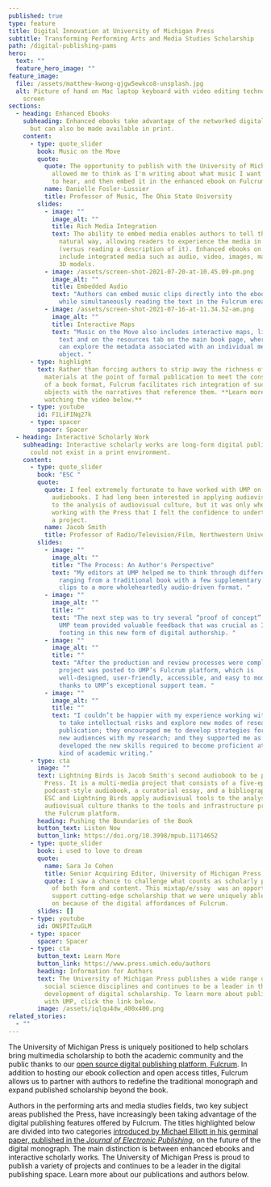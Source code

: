 ```yaml
---
published: true
type: feature
title: Digital Innovation at University of Michigan Press
subtitle: Transforming Performing Arts and Media Studies Scholarship
path: /digital-publishing-pams
hero:
  text: ""
  feature_hero_image: ""
feature_image:
  file: /assets/matthew-kwong-qjgw5ewkco8-unsplash.jpg
  alt: Picture of hand on Mac laptop keyboard with video editing technology on the
    screen
sections:
  - heading: Enhanced Ebooks
    subheading: Enhanced ebooks take advantage of the networked digital environment,
      but can also be made available in print.
    content:
      - type: quote_slider
        book: Music on the Move
        quote:
          quote: The opportunity to publish with the University of Michigan Press has
            allowed me to think as I'm writing about what music I want my reader
            to hear, and then embed it in the enhanced ebook on Fulcrum.
          name: Danielle Fosler-Lussier
          title: Professor of Music, The Ohio State University
        slides:
          - image: ""
            image_alt: ""
            title: Rich Media Integration
            text: The ability to embed media enables authors to tell their stories in a more
              natural way, allowing readers to experience the media in real-time
              (versus reading a description of it). Enhanced ebooks on Fulcrum
              include integrated media such as audio, video, images, maps, and
              3D models.
          - image: /assets/screen-shot-2021-07-20-at-10.45.09-pm.png
            image_alt: ""
            title: Embedded Audio
            text: "Authors can embed music clips directly into the ebook for readers to play
              while simultaneously reading the text in the Fulcrum ereader. "
          - image: /assets/screen-shot-2021-07-16-at-11.34.52-am.png
            image_alt: ""
            title: Interactive Maps
            text: "Music on the Move also includes interactive maps, linked both within the
              text and on the resources tab on the main book page, where readers
              can explore the metadata associated with an individual media
              object. "
      - type: highlight
        text: Rather than forcing authors to strip away the richness of the digital
          materials at the point of formal publication to meet the constraints
          of a book format, Fulcrum facilitates rich integration of such digital
          objects with the narratives that reference them. **Learn more by
          watching the video below.**
      - type: youtube
        id: F1LiFINq27k
      - type: spacer
        spacer: Spacer
  - heading: Interactive Scholarly Work
    subheading: Interactive scholarly works are long-form digital publications that
      could not exist in a print environment.
    content:
      - type: quote_slider
        book: "ESC "
        quote:
          quote: I feel extremely fortunate to have worked with UMP on my two experimental
            audiobooks. I had long been interested in applying audiovisual tools
            to the analysis of audiovisual culture, but it was only when I began
            working with the Press that I felt the confidence to undertake such
            a project.
          name: Jacob Smith
          title: Professor of Radio/Television/Film, Northwestern University
        slides:
          - image: ""
            image_alt: ""
            title: "The Process: An Author's Perspective"
            text: "My editors at UMP helped me to think through different approaches,
              ranging from a traditional book with a few supplementary audio
              clips to a more wholeheartedly audio-driven format. "
          - image: ""
            image_alt: ""
            title: ""
            text: "The next step was to try several “proof of concept” prototypes, and the
              UMP team provided valuable feedback that was crucial as I found my
              footing in this new form of digital authorship. "
          - image: ""
            image_alt: ""
            title: ""
            text: "After the production and review processes were completed, the final
              project was posted to UMP’s Fulcrum platform, which is
              well-designed, user-friendly, accessible, and easy to modify
              thanks to UMP’s exceptional support team. "
          - image: ""
            image_alt: ""
            title: ""
            text: "I couldn’t be happier with my experience working with UMP: they pushed me
              to take intellectual risks and explore new modes of research and
              publication; they encouraged me to develop strategies for reaching
              new audiences with my research; and they supported me as I
              developed the new skills required to become proficient at a new
              kind of academic writing."
      - type: cta
        image: ""
        text: Lightning Birds is Jacob Smith's second audiobook to be published by the
          Press. It is a multi-media project that consists of a five-episode,
          podcast-style audiobook, a curatorial essay, and a bibliography. Both
          ESC and Lightning Birds apply audiovisual tools to the analysis of
          audiovisual culture thanks to the tools and infrastructure provided by
          the Fulcrum platform.
        heading: Pushing the Boundaries of the Book
        button_text: Listen Now
        button_link: https://doi.org/10.3998/mpub.11714652
      - type: quote_slider
        book: i used to love to dream
        quote:
          name: Sara Jo Cohen
          title: Senior Acquiring Editor, University of Michigan Press
          quote: I saw a chance to challenge what counts as scholarly publishing in terms
            of both form and content. This mixtap/e/ssay  was an opportunity to
            support cutting-edge scholarship that we were uniquely able to take
            on because of the digital affordances of Fulcrum.
        slides: []
      - type: youtube
        id: ONSPITzuGLM
      - type: spacer
        spacer: Spacer
      - type: cta
        button_text: Learn More
        button_link: https://www.press.umich.edu/authors
        heading: Information for Authors
        text: The University of Michigan Press publishes a wide range of humanities and
          social science disciplines and continues to be a leader in the
          development of digital scholarship. To learn more about publishing
          with UMP, click the link below.
        image: /assets/iqlqu4dw_400x400.png
related_stories:
  - ""
---
```

The University of Michigan Press is uniquely positioned to help scholars bring multimedia scholarship to both the academic community and the public thanks to our [open source digital publishing platform, Fulcrum](https://www.fulcrum.org/). In addition to hosting our ebook collection and open access titles, Fulcrum allows us to partner with authors to redefine the traditional monograph and expand published scholarship beyond the book. 

Authors in the performing arts and media studies fields, two key subject areas published the Press, have increasingly been taking advantage of the digital publishing features offered by Fulcrum. The titles highlighted below are divided into two categories [introduced by Michael Elliott in his germinal paper, published in the *Journal of Electronic Publishing*](https://www.google.com/url?q=https://quod.lib.umich.edu/j/jep/3336451.0018.407/--future-of-the-monograph-in-the-digital-era-a-report?rgn%3Dmain;view%3Dfulltext;q1%3Delliott&sa=D&source=editors&ust=1626451848783000&usg=AOvVaw1hDky0ia1rMWWIVOfz2Bom), on the future of the digital monograph. The main distinction is between enhanced ebooks and interactive scholarly works. The University of Michigan Press is proud to publish a variety of projects and continues to be a leader in the digital publishing space. Learn more about our publications and authors below.